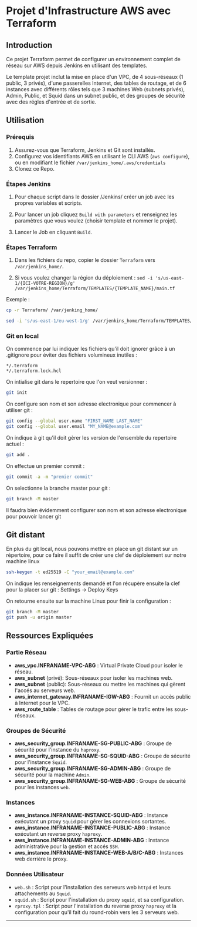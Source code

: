 # Projet d'Infrastructure AWS avec Terraform

## Introduction

Ce projet Terraform permet de configurer un environnement complet de réseau sur AWS depuis Jenkins en utilisant des templates. 

Le template projet inclut la mise en place d'un VPC, de 4 sous-réseaux (1 public, 3 privés), d'une passerelles Internet, des tables de routage, et de 6 instances avec différents rôles tels que 3 machines Web (subnets privés), Admin, Public, et Squid dans un subnet public, et des groupes de sécurité avec des régles d'entrée et de sortie.

## Utilisation

### Prérequis

1. Assurez-vous que Terraform, Jenkins et Git sont installés.
2. Configurez vos identifiants AWS en utilisant le CLI AWS (`aws configure`), ou en modifiant le fichier `/var/jenkins_home/.aws/credentials`
3. Clonez ce Repo.

### Étapes Jenkins
1. Pour chaque script dans le dossier /Jenkins/ créer un job avec les propres variables et scripts.

2. Pour lancer un job cliquez `Build with parameters` et renseignez les paramètres que vous voulez (choisir template et nommer le projet).

3. Lancer le Job en cliquant `Build`.
    
### Étapes Terraform

1. Dans les fichiers du repo, copier le dossier `Terraform` vers `/var/jenkins_home/`.

2. Si vous voulez changer la région du déploiement :
   `sed -i 's/us-east-1/{ICI-VOTRE-REGION}/g' /var/jenkins_home/Terraform/TEMPLATES/{TEMPLATE_NAME}/main.tf`


Exemple :
```bash
cp -r Terraform/ /var/jenking_home/

sed -i 's/us-east-1/eu-west-1/g' /var/jenkins_home/Terraform/TEMPLATES/PROJET/main.tf
```
### Git en local
On commence par lui indiquer les fichiers qu'il doit ignorer grâce à un  .gitignore pour éviter des fichiers volumineux inutiles :
```
*/.terraform
*/.terraform.lock.hcl
```
On intialise git dans le repertoire que l'on veut versionner : 
```bash
git init
```
On configure son nom et son adresse electronique pour commencer à utiliser git : 
```bash
git config --global user.name "FIRST_NAME LAST_NAME"
git config --global user.email "MY_NAME@example.com"
```
On indique à git qu'il doit gèrer les version de l'ensemble du repertoire actuel :

```bash
git add .
```
On effectue un premier commit :
```bash
git commit -a -m "premier commit"
```
On selectionne la branche master pour git :
```bash
git branch -M master
```
Il faudra bien évidemment configurer son nom et son adresse electronique pour pouvoir lancer git 
## Git distant 
En plus du git local, nous pouvons mettre en place un git distant sur un répertoire, pour ce faire il suffit de créer une clef de déploiement sur notre machine linux
```bash
ssh-keygen -t ed25519 -C "your_email@example.com"
```
On indique les renseignements demandé et l'on récupère ensuite la clef pour la placer sur git : Settings -> Deploy Keys 

On retourne ensuite sur la machine Linux pour finir la configuration :
```bash
git branch -M master
git push -u origin master
```

## Ressources Expliquées

### Partie Réseau

- **aws_vpc.INFRANAME-VPC-ABG** : Virtual Private Cloud pour isoler le réseau.
- **aws_subnet** (privé): Sous-réseaux pour isoler les machines web.
-  **aws_subnet** (public): Sous-réseaux ou mettre les machines qui gèrent l'accés au serveurs web.
- **aws_internet_gateway.INFRANAME-IGW-ABG** : Fournit un accès public à Internet pour le VPC.
- **aws_route_table** : Tables de routage pour gérer le trafic entre les sous-réseaux.

### Groupes de Sécurité

- **aws_security_group.INFRANAME-SG-PUBLIC-ABG** : Groupe de sécurité pour l'instance du `haproxy`.
- **aws_security_group.INFRANAME-SG-SQUID-ABG** : Groupe de sécurité pour l'instance `Squid`.
- **aws_security_group.INFRANAME-SG-ADMIN-ABG** : Groupe de sécurité pour la machine `Admin`.
- **aws_security_group.INFRANAME-SG-WEB-ABG** : Groupe de sécurité pour les instances `web`.

### Instances

- **aws_instance.INFRANAME-INSTANCE-SQUID-ABG** : Instance exécutant un proxy `Squid` pour gérer les connexions sortantes.
- **aws_instance.INFRANAME-INSTANCE-PUBLIC-ABG** : Instance exécutant un reverse proxy `haproxy`.
- **aws_instance.INFRANAME-INSTANCE-ADMIN-ABG** : Instance administrative pour la gestion et accés `SSH`.
- **aws_instance.INFRANAME-INSTANCE-WEB-A/B/C-ABG** : Instances web derrière le proxy.

### Données Utilisateur
- `web.sh` : Script pour l'installation des serveurs web `httpd` et leurs attachements au `Squid`.
- `squid.sh` : Script pour l'installation du proxy `squid`, et sa configuration.
- `rproxy.tpl` : Script pour l'installation du reverse proxy `haproxy` et la configuration pour qu'il fait du round-robin vers les 3 serveurs web.



---
